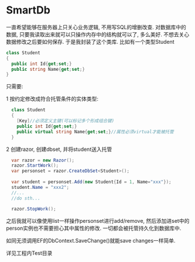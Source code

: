 # SmartDb

一直希望能够在服务器上只关心业务逻辑, 不用写SQL的增删改查. 对数据库中的数据, 只要我读取出来就可以只操作内存中的结构就可以了, 多么美好. 不想去关心数据修改之后要如何保存. 于是我封装了这个类库.
比如有一个类型Student

```C#
class Student
{
  public int Id{get;set;}
  public string Name{get;set;}
}
```

只需要:

1 按约定修改成符合托管条件的实体类型:
```C#
  class Student
  {
    [Key]//必须定义主键(可以标记多个形成组合键)
    public int Id{get;set;}
    public virtual string Name{get;set;}//属性必须virtual才能被托管
  }
```

2 创建razor, 创建dbset, 并将student送入托管
```C#  
  var razor = new Razor();    
  razor.StartWork();
  var personset = razor.CreateDbSet<Student>(); 
  
  var student = personset.Add(new Student{Id = 1, Name="xxx"});
  student.Name = "xxx2";
  //...  
  //do sth...
  
  razor.StopWork();
```

之后我就可以像使用list一样操作personset进行add/remove, 然后添加进set中的person实例也不需要担心其中属性的修改. 一切都会被托管持久化到数据库中.

如同无须调用EF的DbContext.SaveChange()就能save changes一样简单.

详见工程内Test目录

